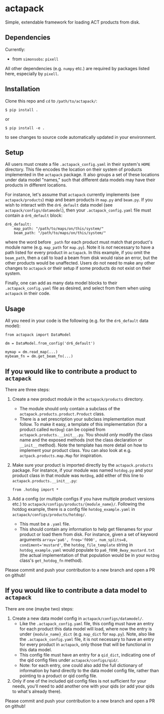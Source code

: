 # actapack
Simple, extendable framework for loading ACT products from disk.

## Dependencies
Currently:
* from `simonsobs`: `pixell`

All other dependencies (e.g. `numpy` etc.) are required by packages listed here, especially by `pixell`.

## Installation
Clone this repo and `cd` to `/path/to/actapack/`:
```
$ pip install .
```
or 
```
$ pip install -e .
```
to see changes to source code automatically updated in your environment.

## Setup
All users must create a file `.actapack_config.yaml` in their system's `HOME` directory. This file encodes the location on their system of products implemented in the `actapack` package. It also groups a set of these locations under data model "names," such that different data models may have their products in different locations.

For instance, let's assume that `actapack` currently implements (see `actapack/products`) map and beam products in `map.py` and `beam.py`. If you wish to interact with the `dr6_default` data model (see `actapack/configs/datamodel`), then your `.actapack_config.yaml` file must contain a `dr6_default` block:
```
dr6_default:
    map_path: "/path/to/maps/on/this/system/"
    beam_path: "/path/to/maps/on/this/system/"
```
where the word before `_path` for each product must match that product's module name (e.g. `map_path` for `map.py`). Note it is *not* necessary to have a path listed for every product in `actapack`. In this example, if you omit the `beam_path`, then a call to load a beam from disk would raise an error, but the other products would be unaffected. Users do not need to make any other changes to `actapack` or their setup if some products do not exist on their system.

Finally, one can add as many data model blocks to their `.actapack_config.yaml` file as desired, and select from them when using `actapack` in their code.

## Usage
All you need in your code is the following (e.g. for the `dr6_default` data model):
```
from actapack import DataModel

dm = DataModel.from_config('dr6_default')

mymap = dm.read_map(...)
mybeam_fn = dm.get_beam_fn(...)
```

## If you would like to contribute a product to `actapack`
There are three steps:
1. Create a new product module in the `actapack/products` directory.
    * The module should only contain a subclass of the `actapack.products.product.Product` class.
    * There is a set prescription your subclass implementation must follow. To make it easy, a template of this implementation (for a product called `HotDog`) can be copied from `actapack.products.__init__.py`. You should *only* modify the class name and the exposed methods (not the class declaration or `__init__` method). Note the template has more detail on how to implement your product class. You can also look at e.g. `actpack.products.map.Map` for inspiration.
2. Make sure your product is imported directly by the `actapack.products` package. For instance, if your module was named `hotdog.py` and your product class in that module was `HotDog`, add either of this line to `actapack.products.__init__.py`:

    ```
    from .hotdog import *
    ```
3. Add a config (or multiple configs if you have multiple product versions etc.) to `actapack/configs/products/{module_name}/`. Following the hotdog example, there is a config file `hotdog_example.yaml` in `actapack/configs/products/hotdog/`.
    * This must be a `.yaml` file.
    * This should contain any information to help get filenames for your product or load them from disk. For instance, given a set of keyword arguments `array='pa6', freq='f090', num_splits=8, condiment='mustard'`, the `hotdog_file_template` string in `hotdog_example.yaml` would populate to `pa6_f090_8way_mustard.txt` (the actual implementation of that population would be in your `HotDog` class's `get_hotdog_fn` method).
    
Please commit and push your contribution to a new branch and open a PR on github!
    
## If you would like to contribute a data model to `actapack`
There are one (maybe two) steps:
1. Create a new data model config in `actapack/configs/datamodel/`.
    * Like the `.actapack_config.yaml` file, this config must have an entry for each product this data model will load, where now the entry is under `{module_name}_dict` (e.g. `map_dict` for `map.py`). Note, also like the `.actapack_config.yaml` file, it is not necessary to have an entry for every product in `actapack`, only those that will be functional in this data model.
    * This config file must have an entry for a `qid_dict`, indicating one of the qid config files under `actapack/configs/qid/`.
    * Note: for each entry, one could also add the full dictionary of information by hand directly to the data model config file, rather than pointing to a product or qid config file.
2. Only if one of the included qid config files is not sufficient for your needs, you'll need to add another one with your qids (or add your qids to what's already there).

Please commit and push your contribution to a new branch and open a PR on github!
